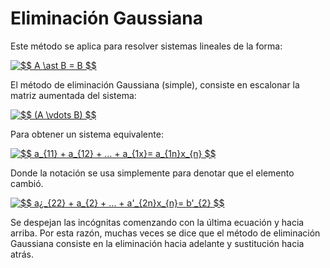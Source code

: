 <h1>Eliminación Gaussiana</h1>

Este método se aplica para resolver sistemas lineales de la forma:

<a href="https://www.codecogs.com/eqnedit.php?latex=$$&space;A&space;\ast&space;B&space;=&space;B&space;$$" target="_blank"><img src="https://latex.codecogs.com/gif.latex?$$&space;A&space;\ast&space;B&space;=&space;B&space;$$" title="$$ A \ast B = B $$" /></a>

El método de eliminación Gaussiana (simple), consiste en escalonar la matriz aumentada del
sistema:

<a href="https://www.codecogs.com/eqnedit.php?latex=$$&space;(A&space;\vdots&space;B)&space;$$" target="_blank"><img src="https://latex.codecogs.com/gif.latex?$$&space;(A&space;\vdots&space;B)&space;$$" title="$$ (A \vdots B) $$" /></a>

Para obtener un sistema equivalente:

<a href="https://www.codecogs.com/eqnedit.php?latex=$$&space;a_{11}&space;&plus;&space;a_{12}&space;&plus;&space;...&space;&plus;&space;a_{1x}=&space;a_{1n}x_{n}&space;$$" target="_blank"><img src="https://latex.codecogs.com/gif.latex?$$&space;a_{11}&space;&plus;&space;a_{12}&space;&plus;&space;...&space;&plus;&space;a_{1x}=&space;a_{1n}x_{n}&space;$$" title="$$ a_{11} + a_{12} + ... + a_{1x}= a_{1n}x_{n} $$" /></a>

Donde la notación se usa simplemente para denotar que el elemento cambió. 

<a href="https://www.codecogs.com/eqnedit.php?latex=$$&space;a¿_{22}&space;&plus;&space;a_{2}&space;&plus;&space;...&space;&plus;&space;a'_{2n}x_{n}=&space;b'_{2}&space;$$" target="_blank"><img src="https://latex.codecogs.com/gif.latex?$$&space;a¿_{22}&space;&plus;&space;a_{2}&space;&plus;&space;...&space;&plus;&space;a'_{2n}x_{n}=&space;b'_{2}&space;$$" title="$$ a¿_{22} + a_{2} + ... + a'_{2n}x_{n}= b'_{2} $$" /></a>

Se despejan las incógnitas comenzando con la última ecuación y hacia arriba. Por esta
razón, muchas veces se dice que el método de eliminación Gaussiana consiste en la
eliminación hacia adelante y sustitución hacia atrás.
